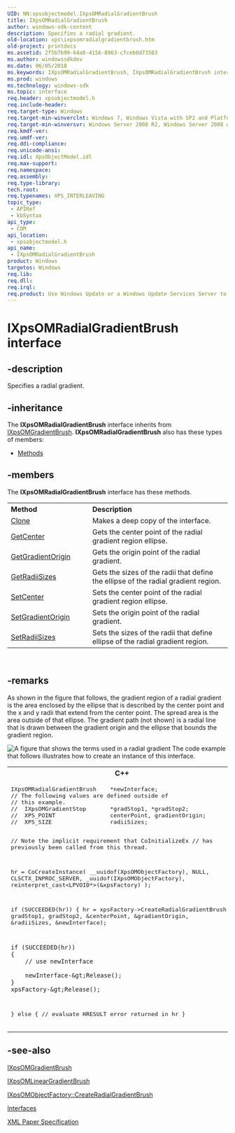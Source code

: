 ```yaml
---
UID: NN:xpsobjectmodel.IXpsOMRadialGradientBrush
title: IXpsOMRadialGradientBrush
author: windows-sdk-content
description: Specifies a radial gradient.
old-location: xps\ixpsomradialgradientbrush.htm
old-project: printdocs
ms.assetid: 2f5b7b99-64a0-4156-8963-cfceb0d73503
ms.author: windowssdkdev
ms.date: 06/05/2018
ms.keywords: IXpsOMRadialGradientBrush, IXpsOMRadialGradientBrush interface [XPS Documents and Packaging], IXpsOMRadialGradientBrush interface [XPS Documents and Packaging],described, xps.ixpsomradialgradientbrush, xpsobjectmodel/IXpsOMRadialGradientBrush
ms.prod: windows
ms.technology: windows-sdk
ms.topic: interface
req.header: xpsobjectmodel.h
req.include-header: 
req.target-type: Windows
req.target-min-winverclnt: Windows 7, Windows Vista with SP2 and Platform Update for Windows Vista [desktop apps | UWP apps]
req.target-min-winversvr: Windows Server 2008 R2, Windows Server 2008 with SP2 and Platform Update for Windows Server 2008 [desktop apps | UWP apps]
req.kmdf-ver: 
req.umdf-ver: 
req.ddi-compliance: 
req.unicode-ansi: 
req.idl: XpsObjectModel.idl
req.max-support: 
req.namespace: 
req.assembly: 
req.type-library: 
tech.root: 
req.typenames: XPS_INTERLEAVING
topic_type:
 - APIRef
 - kbSyntax
api_type:
 - COM
api_location:
 - xpsobjectmodel.h
api_name:
 - IXpsOMRadialGradientBrush
product: Windows
targetos: Windows
req.lib: 
req.dll: 
req.irql: 
req.product: Use Windows Update or a Windows Update Services Server to retrieve the update on Windows XP.
---
```


# IXpsOMRadialGradientBrush interface


## -description


Specifies a radial gradient.


## -inheritance

The <b xmlns:loc="http://microsoft.com/wdcml/l10n">IXpsOMRadialGradientBrush</b> interface inherits from <a href="https://msdn.microsoft.com/d381b813-5368-4ffe-a9a1-0f5027ae9d80">IXpsOMGradientBrush</a>. <b>IXpsOMRadialGradientBrush</b> also has these types of members:
<ul>
<li><a href="https://docs.microsoft.com/">Methods</a></li>
</ul>

## -members

The <b>IXpsOMRadialGradientBrush</b> interface has these methods.
<table class="members" id="memberListMethods">
<tr>
<th align="left" width="37%">Method</th>
<th align="left" width="63%">Description</th>
</tr>
<tr data="declared;">
<td align="left" width="37%">
<a href="https://msdn.microsoft.com/library/windows/hardware/dn938510">Clone</a>
</td>
<td align="left" width="63%">
Makes a deep copy of the interface. 

</td>
</tr>
<tr data="declared;">
<td align="left" width="37%">
<a href="https://msdn.microsoft.com/92ce3433-6c3d-4759-81f8-055fdcc58dcf">GetCenter</a>
</td>
<td align="left" width="63%">
Gets the center point of the radial gradient region ellipse.

</td>
</tr>
<tr data="declared;">
<td align="left" width="37%">
<a href="https://msdn.microsoft.com/44e55c42-a18b-45dd-aa92-b9336eedd9ad">GetGradientOrigin</a>
</td>
<td align="left" width="63%">
Gets the origin point of the radial gradient.

</td>
</tr>
<tr data="declared;">
<td align="left" width="37%">
<a href="https://msdn.microsoft.com/c57c125b-7a21-4b94-b4c3-1aa34d615a12">GetRadiiSizes</a>
</td>
<td align="left" width="63%">
Gets the sizes of the radii that define the ellipse of the radial gradient region.

</td>
</tr>
<tr data="declared;">
<td align="left" width="37%">
<a href="https://msdn.microsoft.com/7f1fd304-8495-40b3-b11f-7af9924150eb">SetCenter</a>
</td>
<td align="left" width="63%">
Sets the center point of the radial gradient region ellipse.

</td>
</tr>
<tr data="declared;">
<td align="left" width="37%">
<a href="https://msdn.microsoft.com/101bebbf-854c-49fa-bc5c-8c81c5d2f7f9">SetGradientOrigin</a>
</td>
<td align="left" width="63%">
Sets the origin point of the radial gradient.

</td>
</tr>
<tr data="declared;">
<td align="left" width="37%">
<a href="https://msdn.microsoft.com/2d32c0a7-1069-4c76-ba5c-5978e3fd7125">SetRadiiSizes</a>
</td>
<td align="left" width="63%">
Sets the sizes of the radii that define ellipse of the radial gradient region.

</td>
</tr>
</table> 


## -remarks



  As shown in the figure that follows, the gradient region of a radial gradient is the area enclosed by the ellipse that is described by the center point and the x and y radii that extend from the center point. The spread area is the area outside of that ellipse. The gradient path (not shown) is a radial line that is drawn between the gradient origin and the ellipse that bounds the gradient region.

<img alt="A figure that shows the terms used in a radial gradient" src="../images/RadialGradient1.png"/>
The code example that follows illustrates how to create an instance of  this interface.

<div class="code"><span codelanguage="ManagedCPlusPlus"><table>
<tr>
<th>C++</th>
</tr>
<tr>
<td>
<pre>
IXpsOMRadialGradientBrush    *newInterface;
// The following values are defined outside of 
// this example.
//  IXpsOMGradientStop       *gradStop1, *gradStop2;
//  XPS_POINT                centerPoint, gradientOrigin;
//  XPS_SIZE                 radiiSizes;

// Note the implicit requirement that CoInitializeEx 
//  has previously been called from this thread.

hr = CoCreateInstance(
    __uuidof(XpsOMObjectFactory),
    NULL,
    CLSCTX_INPROC_SERVER,
    _uuidof(IXpsOMObjectFactory),
    reinterpret_cast&lt;LPVOID*&gt;(&amp;xpsFactory)
    );

if (SUCCEEDED(hr))
{
    hr = xpsFactory-&gt;CreateRadialGradientBrush (
        gradStop1,
        gradStop2,
        &amp;centerPoint,
        &amp;gradientOrigin,
        &amp;radiiSizes,
        &amp;newInterface);

    if (SUCCEEDED(hr))
    {
        // use newInterface

        newInterface-&gt;Release();
    }
    xpsFactory-&gt;Release();
}
else
{
    // evaluate HRESULT error returned in hr
}
</pre>
</td>
</tr>
</table></span></div>



## -see-also




<a href="https://msdn.microsoft.com/d381b813-5368-4ffe-a9a1-0f5027ae9d80">IXpsOMGradientBrush</a>



<a href="https://msdn.microsoft.com/739bf088-0f09-47c1-9b49-6c279395f15b">IXpsOMLinearGradientBrush</a>



<a href="https://msdn.microsoft.com/b91c9490-1995-48cb-a313-ef83f00b9c50">IXpsOMObjectFactory::CreateRadialGradientBrush</a>



<a href="https://msdn.microsoft.com/library/windows/hardware/dn965732">Interfaces</a>



<a href="http://go.microsoft.com/?linkid=8435939">XML Paper Specification</a>
 

 

